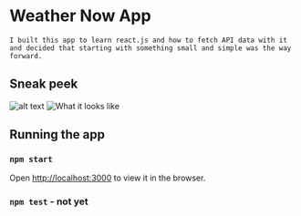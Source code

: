 # Weather Now App

```
I built this app to learn react.js and how to fetch API data with it and decided that starting with something small and simple was the way forward.
```

## Sneak peek

![alt text](/Users/Yadira/weather-app-react/afterenteringvalues.png)
![What it looks like](/Users/Yadira/weather-app-react/src/img/afterenteringvalues.png)

## Running the app

### `npm start`

Open [http://localhost:3000](http://localhost:3000) to view it in the browser.

### `npm test` - not yet
